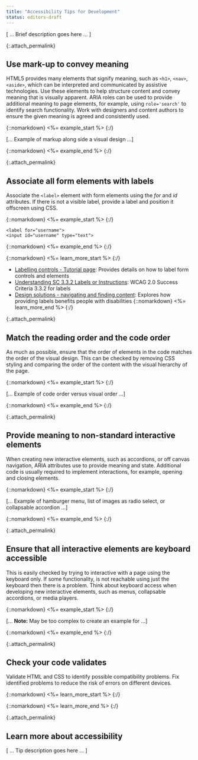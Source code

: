 ```yaml
---
title: "Accessibility Tips for Development"
status: editors-draft
---
```


[ ... Brief description goes here ... ]

{:.attach_permalink}
## Use mark-up to convey meaning

HTML5 provides many elements that signify meaning, such as `<h1>`, `<nav>`, `<aside>`, which can be interpreted and communicated by assistive technologies. Use these elements to help structure content and convey meaning that is visually apparent. ARIA roles can be used to provide additional meaning to page elements, for example, using `role='search'` to identify search functionality. Work with designers and content authors to ensure the given meaning is agreed and consistently used.

{::nomarkdown}
<%= example_start %>
{:/}

[... Example of markup along side a visual design ...]

{::nomarkdown}
<%= example_end %>
{:/}


{:.attach_permalink}
## Associate all form elements with labels

Associate the `<label>` element with form elements using the *for* and *id* attributes. If there is not a visible label, provide a label and position it offscreen using CSS. 

{::nomarkdown}
<%= example_start %>
{:/}

    <label for="username">
    <input id="username" type="text">

{::nomarkdown}
<%= example_end %>
{:/}

{::nomarkdown}
<%= learn_more_start %>
{:/}

* [Labelling controls - Tutorial page](http://www.w3.org/WAI/tutorials/forms/labels/): Provides details on how to label form controls and elements
* [Understanding SC 3.3.2 Labels or Instructions](http://www.w3.org/TR/UNDERSTANDING-WCAG20/minimize-error-cues.html): WCAG 2.0 Success Criteria 3.3.2 for labels
* [Design solutions - navigating and finding content](http://www.w3.org/WAI/intro/people-use-web/browsing#navigation): Explores how providing labels benefits people with disabilities
{::nomarkdown}
<%= learn_more_end %>
{:/}

{:.attach_permalink}
## Match the reading order and the code order

As much as possible, ensure that the order of elements in the code matches the order of the visual design. This can be checked by removing CSS styling and comparing the order of the content with the visual hierarchy of the page.

{::nomarkdown}
<%= example_start %>
{:/}

[... Example of code order versus visual order ...]

{::nomarkdown}
<%= example_end %>
{:/}

{:.attach_permalink}
## Provide meaning to non-standard interactive elements 

When creating new interactive elements, such as accordions, or off canvas navigation, ARIA attributes use to provide meaning and state. Additional code is usually required to implement interactions, for example, opening and closing elements.

{::nomarkdown}
<%= example_start %>
{:/}

[... Example of hamburger menu, list of images as radio select, or collapsable accordion ...]

{::nomarkdown}
<%= example_end %>
{:/}

{:.attach_permalink}
## Ensure that all interactive elements are keyboard accessible

This is easily checked by trying to interactive with a page using the keyboard only. If some functionality, is not reachable using just the keyboard then there is a problem. Think about keyboard access when developing new interactive elements, such as menus, collapsable accordions, or media players.

{::nomarkdown}
<%= example_start %>
{:/}

[... **Note:** May be too complex to create an example for ...]

{::nomarkdown}
<%= example_end %>
{:/}

{:.attach_permalink}
## Check your code validates

Validate HTML and CSS to identify possible compatibility problems. Fix identified problems to reduce the risk of errors on different devices.

{::nomarkdown}
<%= learn_more_start %>
{:/}

{::nomarkdown}
<%= learn_more_end %>
{:/}


{:.attach_permalink}
## Learn more about accessibility

[ ... Tip description goes here ... ]
